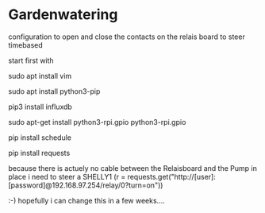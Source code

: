 # Gardenwatering
configuration to open and close the contacts on the relais board to steer timebased


start first with 

sudo apt install vim


sudo apt install python3-pip

pip3 install influxdb

sudo apt-get install python3-rpi.gpio python3-rpi.gpio

pip install schedule

pip install requests






because there is actuely no cable between the Relaisboard and the Pump in place i need to steer a SHELLY1 (r = requests.get("http://[user]:[password]@192.168.97.254/relay/0?turn=on"))

:-) hopefully i can change this in a few weeks....
